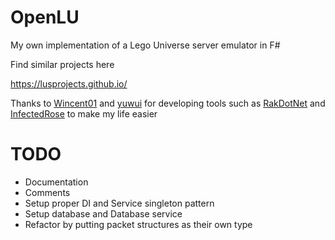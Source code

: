 # OpenLU

My own implementation of a Lego Universe server emulator in F#

Find similar projects here

https://lusprojects.github.io/

Thanks to <a href= "https://github.com/Wincent01">Wincent01</a> and <a href = "https://github.com/yuwui">yuwui</a> for developing tools such as <a href="https://github.com/yuwui/RakDotNet">RakDotNet</a> and <a href="https://github.com/Wincent01/InfectedRose">InfectedRose</a> to make my life easier

# TODO
<ul>
  <li>Documentation</li>
  <li>Comments</li>
  <li>Setup proper DI and Service singleton pattern</li>
  <li>Setup database and Database service</li>
  <li>Refactor by putting packet structures as their own type</li>
</ul>
